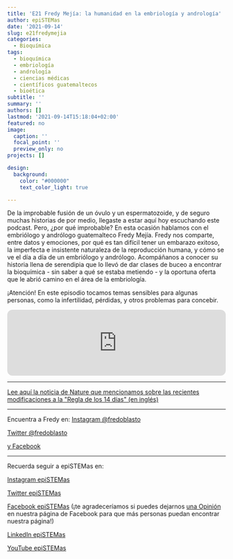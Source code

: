 ```yaml
---
title: 'E21 Fredy Mejía: la humanidad en la embriología y andrología'
author: epiSTEMas
date: '2021-09-14'
slug: e21fredymejia
categories:
  - Bioquímica
tags:
  - bioquímica
  - embriología
  - andrología
  - ciencias médicas
  - científicos guatemaltecos
  - bioética
subtitle: ''
summary: ''
authors: []
lastmod: '2021-09-14T15:18:04+02:00'
featured: no
image:
  caption: ''
  focal_point: ''
  preview_only: no
projects: []

design:
  background:
    color: "#000000"
    text_color_light: true

---
```


De la improbable fusión de un óvulo y un espermatozoide, y de seguro muchas historias de por medio, llegaste a estar aquí hoy escuchando este podcast. Pero, ¿por qué improbable? En esta ocasión hablamos con el embriólogo y andrólogo guatemalteco Fredy Mejía. Fredy nos comparte, entre datos y emociones, por qué es tan difícil tener un embarazo exitoso, la imperfecta e insistente naturaleza de la reproducción humana, y cómo se ve el día a día de un embriólogo y andrólogo. Acompáñanos a conocer su historia llena de serendipia que lo llevó de dar clases de buceo a encontrar la bioquímica - sin saber a qué se estaba metiendo - y la oportuna oferta que le abrió camino en el área de la embriología. 

¡Atención! En este episodio tocamos temas sensibles para algunas personas, como la infertilidad, pérdidas, y otros problemas para concebir.


<iframe style="border-radius:12px" src="https://open.spotify.com/embed/episode/0e8o4ciZK8qlp0YF3Keg8o?utm_source=generator&theme=0" width="100%" height="152" frameBorder="0" allowfullscreen="" allow="autoplay; clipboard-write; encrypted-media; fullscreen; picture-in-picture" loading="lazy"></iframe>


- - - - -

[Lee aquí la noticia de Nature que mencionamos sobre las recientes modificaciones a la "Regla de los 14 días" (en inglés)](https://go.nature.com/3kb0ROU)

- - - - -

Encuentra a Fredy en:
[Instagram @fredoblasto](https://www.instagram.com/fredoblasto/)

[Twitter @fredoblasto](https://twitter.com/fredoblasto)

[y Facebook](https://www.facebook.com/fredoblasto)

- - - - -

Recuerda seguir a epiSTEMas en:

[Instagram epiSTEMas](https://www.instagram.com/epistemas/)  

[Twitter epiSTEMas](https://twitter.com/epiSTEMas_Pod)

[Facebook epiSTEMas](https://www.facebook.com/epiSTEMasPod) (¡te agradeceríamos si puedes dejarnos [una Opinión](https://www.facebook.com/epiSTEMasPod/reviews/) en nuestra página de Facebook para que más personas puedan encontrar nuestra página!)

[LinkedIn epiSTEMas](https://www.linkedin.com/company/epistemas-podcast/)

[YouTube epiSTEMas](https://www.youtube.com/@epistemaspodcast)